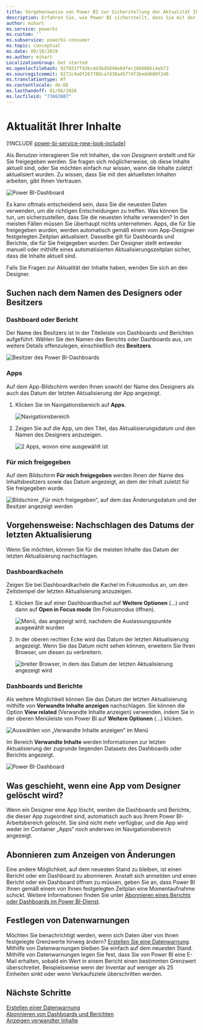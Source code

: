 ```yaml
---
title: Vorgehensweise von Power BI zur Sicherstellung der Aktualität Ihrer Inhalte
description: Erfahren Sie, wie Power BI sicherstellt, dass Sie mit der neuesten Version der Daten, des Berichts, des Dashboards und der App arbeiten.
author: mihart
ms.service: powerbi
ms.custom: ''
ms.subservice: powerbi-consumer
ms.topic: conceptual
ms.date: 09/18/2019
ms.author: mihart
LocalizationGroup: Get started
ms.openlocfilehash: 92f031ff43bc4d3bd5840e69fec166606b14eb73
ms.sourcegitcommit: 6272c4a0f267708ca7d38a45774f3bedd680f2d6
ms.translationtype: HT
ms.contentlocale: de-DE
ms.lasthandoff: 01/06/2020
ms.locfileid: "73863887"
---
```

# <a name="your-content-is-up-to-date"></a>Aktualität Ihrer Inhalte

[!INCLUDE [power-bi-service-new-look-include](../includes/power-bi-service-new-look-include.md)]

Als *Benutzer* interagieren Sie mit Inhalten, die von *Designern* erstellt und für Sie freigegeben werden. Sie fragen sich möglicherweise, ob diese Inhalte aktuell sind, oder Sie möchten einfach nur wissen, wann die Inhalte zuletzt aktualisiert wurden. Zu wissen, dass Sie mit den aktuellsten Inhalten arbeiten, gibt Ihnen Vertrauen.  
 
![Power BI-Dashboard](media/end-user-fresh/power-bi-dashboards.png)


Es kann oftmals entscheidend sein, dass Sie die neuesten Daten verwenden, um die richtigen Entscheidungen zu treffen. Was können Sie tun, um sicherzustellen, dass Sie die neuesten Inhalte verwenden? In den meisten Fällen müssen Sie überhaupt nichts unternehmen. Apps, die für Sie freigegeben wurden, werden automatisch gemäß einem vom App-Designer festgelegten Zeitplan aktualisiert. Dasselbe gilt für Dashboards und Berichte, die für Sie freigegeben wurden: Der Designer stellt entweder manuell oder mithilfe eines automatisierten Aktualisierungszeitplan sicher, dass die Inhalte aktuell sind.  

Falls Sie Fragen zur Aktualität der Inhalte haben, wenden Sie sich an den Designer.

## <a name="how-to-locate-the-name-of-the-designer-or-owner"></a>Suchen nach dem Namen des Designers oder Besitzers

### <a name="dashboard-or-report"></a>Dashboard oder Bericht

Der Name des Besitzers ist in der Titelleiste von Dashboards und Berichten aufgeführt. Wählen Sie den Namen des Berichts oder Dashboards aus, um weitere Details offenzulegen, einschließlich des **Besitzers**.

![Besitzer des Power BI-Dashboards](media/end-user-fresh/power-bi-owner.png)


### <a name="apps"></a>Apps

Auf dem App-Bildschirm werden Ihnen sowohl der Name des Designers als auch das Datum der letzten Aktualisierung der App angezeigt.  

1. Klicken Sie im Navigationsbereich auf **Apps**.

    ![Navigationsbereich](media/end-user-fresh/power-bi-nav-app.png)



2. Zeigen Sie auf die App, um den Titel, das Aktualisierungsdatum und den Namen des Designers anzuzeigen. 

    ![2 Apps, wovon eine ausgewählt ist](media/end-user-fresh/power-bi-app.png)


### <a name="shared-with-me"></a>Für mich freigegeben
Auf dem Bildschirm **Für mich freigegeben** werden Ihnen der Name des Inhaltsbesitzers sowie das Datum angezeigt, an dem der Inhalt zuletzt für Sie freigegeben wurde.

![Bildschirm „Für mich freigegeben“, auf dem das Änderungsdatum und der Besitzer angezeigt werden](media/end-user-fresh/power-bi-share.png) 


## <a name="how-to-look-up-the-last-refresh-date"></a>Vorgehensweise: Nachschlagen des Datums der letzten Aktualisierung
Wenn Sie möchten, können Sie für die meisten Inhalte das Datum der letzten Aktualisierung nachschlagen. 

### <a name="dashboard-tiles"></a>Dashboardkacheln
Zeigen Sie bei Dashboardkacheln die Kachel im Fokusmodus an, um den Zeitstempel der letzten Aktualisierung anzuzeigen.

1. Klicken Sie auf einer Dashboardkachel auf **Weitere Optionen** (...) und dann auf **Open in Focus mode** (Im Fokusmodus öffnen).

    ![Menü, das angezeigt wird, nachdem die Auslassungspunkte ausgewählt wurden](media/end-user-fresh/power-bi-focus-mode.png)

2. In der oberen rechten Ecke wird das Datum der letzten Aktualisierung angezeigt. Wenn Sie das Datum nicht sehen können, erweitern Sie Ihren Browser, um diesen zu verbreitern. 

    ![breiter Browser, in dem das Datum der letzten Aktualisierung angezeigt wird](media/end-user-fresh/power-bi-last-refresh2.png)

### <a name="dashboards-and-reports"></a>Dashboards und Berichte
Als weitere Möglichkeit können Sie das Datum der letzten Aktualisierung mithilfe von **Verwandte Inhalte anzeigen** nachschlagen.  Sie können die Option **View related** (Verwandte Inhalte anzeigen) verwenden, indem Sie in der oberen Menüleiste von Power BI auf **Weitere Optionen** (...) klicken.

![Auswählen von „Verwandte Inhalte anzeigen“ im Menü](media/end-user-fresh/power-bi-view-related-dropdown.png)

Im Bereich **Verwandte Inhalte** werden Informationen zur letzten Aktualisierung der zugrunde liegenden Datasets des Dashboards oder Berichts angezeigt.

![Power BI-Dashboard](media/end-user-fresh/power-bi-refresh.png)

## <a name="what-happens-if-an-app-is-deleted-by-the-designer"></a>Was geschieht, wenn eine App vom Designer gelöscht wird?

Wenn ein Designer eine App löscht, werden die Dashboards und Berichte, die dieser App zugeordnet sind, automatisch auch aus Ihrem Power BI-Arbeitsbereich gelöscht. Sie sind nicht mehr verfügbar, und die App wird weder im Container „Apps“ noch anderswo im Navigationsbereich angezeigt.


## <a name="subscribe-to-see-changes"></a>Abonnieren zum Anzeigen von Änderungen
Eine andere Möglichkeit, auf dem neuesten Stand zu bleiben, ist einen Bericht oder ein Dashboard zu abonnieren. Anstatt sich anmelden und einen Bericht oder ein Dashboard öffnen zu müssen, geben Sie an, dass Power BI Ihnen gemäß einem von Ihnen festgelegten Zeitplan eine Momentaufnahme schickt.  Weitere Informationen finden Sie unter [Abonnieren eines Berichts oder Dashboards im Power BI-Dienst](end-user-subscribe.md).

## <a name="set-data-alerts"></a>Festlegen von Datenwarnungen
Möchten Sie benachrichtigt werden, wenn sich Daten über von Ihnen festgelegte Grenzwerte hinweg ändern? [Erstellen Sie eine Datenwarnung](end-user-alerts.md).  Mithilfe von Datenwarnungen bleiben Sie einfach auf dem neuesten Stand. Mithilfe von Datenwarnungen legen Sie fest, dass Sie von Power BI eine E-Mail erhalten, sobald ein Wert in einem Bericht einen bestimmten Grenzwert überschreitet.  Beispielsweise wenn der Inventar auf weniger als 25 Einheiten sinkt oder wenn Verkaufsziele überschritten werden.  

## <a name="next-steps"></a>Nächste Schritte
[Erstellen einer Datenwarnung](end-user-alerts.md)    
[Abonnieren von Dashboards und Berichten](end-user-subscribe.md)    
[Anzeigen verwandter Inhalte](end-user-related.md)    
